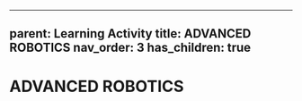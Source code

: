 
---
parent: Learning Activity
title: ADVANCED ROBOTICS
nav_order: 3
has_children: true
---

 
 ADVANCED ROBOTICS
================================================================================

